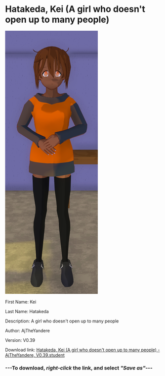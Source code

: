 # Hatakeda, Kei (A girl who doesn't open up to many people)

<img src = "https://raw.githubusercontent.com/Arbiter1223/Daigaku-Gurashi-Custom-Students/master/Students/Files/Hatakeda%2C%20Kei%20(A%20girl%20who%20doesn't%20open%20up%20to%20many%20people).png">

First Name: Kei

Last Name: Hatakeda

Description: A girl who doesn't open up to many people

Author: AjTheYandere

Version: V0.39

Download link: <a href="https://raw.githubusercontent.com/Arbiter1223/Daigaku-Gurashi-Custom-Students/master/Students/Files/Hatakeda%2C%20Kei%20(A%20girl%20who%20doesn't%20open%20up%20to%20many%20people)%20-%20AjTheYandere%2C%20V0.39.student">Hatakeda, Kei (A girl who doesn't open up to many people) - AjTheYandere, V0.39.student</a>

### ---**To download, _right-click_ the link, and select _"Save as"_**---
